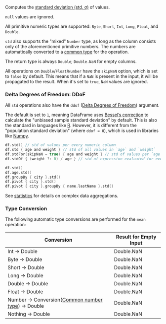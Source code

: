 [//]: # (title: std)

<!---IMPORT org.jetbrains.kotlinx.dataframe.samples.api.Analyze-->

Computes the [standard deviation (std, σ)](https://en.wikipedia.org/wiki/Standard_deviation) of values.

`null` values are ignored.

All primitive numeric types are supported: `Byte`, `Short`, `Int`, `Long`, `Float`, and `Double`.

`std` also supports the "mixed" `Number` type, as long as the column consists only of the aforementioned
primitive numbers.
The numbers are automatically converted to a [common type](numberUnification.md) for the operation.

The return type is always `Double`; `Double.NaN` for empty columns.

All operations on `Double`/`Float`/`Number` have the `skipNaN` option, which is
set to `false` by default. This means that if a `NaN` is present in the input, it will be propagated to the result.
When it's set to `true`, `NaN` values are ignored.

### Delta Degrees of Freedom: DDoF

All `std` operations also have the `ddof`
([Delta Degrees of Freedom](https://en.wikipedia.org/wiki/Degrees_of_freedom_%28statistics%29)) argument.

The default is set to `1`, meaning DataFrame uses
[Bessel’s correction](https://en.wikipedia.org/wiki/Bessel%27s_correction)
to calculate the "unbiased sample standard deviation" by default.
This is also the standard in languages like [R](https://www.r-project.org/).
However, it is different from the "population standard deviation" (where `ddof = 0`),
which is used in libraries like [Numpy](https://numpy.org/doc/stable/reference/generated/numpy.std.html).

<!---FUN stdModes-->

```kotlin
df.std() // std of values per every numeric column
df.std { age and weight } // std of all values in `age` and `weight`
df.stdFor(skipNaN = true) { age and weight } // std of values per `age` and `weight` separately, skips NA
df.stdOf { (weight ?: 0) / age } // std of expression evaluated for every row
```

<!---END-->

<!---FUN stdAggregations-->

```kotlin
df.std()
df.age.std()
df.groupBy { city }.std()
df.pivot { city }.std()
df.pivot { city }.groupBy { name.lastName }.std()
```

<!---END-->

See [statistics](summaryStatistics.md#groupby-statistics) for details on complex data aggregations.

### Type Conversion

The following automatic type conversions are performed for the `mean` operation:

| Conversion                                                                 | Result for Empty Input |
|----------------------------------------------------------------------------|------------------------|
| Int -> Double                                                              | Double.NaN             |
| Byte -> Double                                                             | Double.NaN             |
| Short -> Double                                                            | Double.NaN             |
| Long -> Double                                                             | Double.NaN             |
| Double -> Double                                                           | Double.NaN             |
| Float -> Double                                                            | Double.NaN             |
| Number -> Conversion([Common number type](numberUnification.md)) -> Double | Double.NaN             |
| Nothing -> Double                                                          | Double.NaN             |
